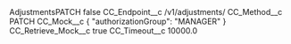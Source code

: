<?xml version="1.0" encoding="UTF-8"?>
<CustomMetadata xmlns="http://soap.sforce.com/2006/04/metadata" xmlns:xsi="http://www.w3.org/2001/XMLSchema-instance" xmlns:xsd="http://www.w3.org/2001/XMLSchema">
    <label>AdjustmentsPATCH</label>
    <protected>false</protected>
    <values>
        <field>CC_Endpoint__c</field>
        <value xsi:type="xsd:string">/v1/adjustments/</value>
    </values>
    <values>
        <field>CC_Method__c</field>
        <value xsi:type="xsd:string">PATCH</value>
    </values>
    <values>
        <field>CC_Mock__c</field>
        <value xsi:type="xsd:string">{
  &quot;authorizationGroup&quot;: &quot;MANAGER&quot;
}</value>
    </values>
    <values>
        <field>CC_Retrieve_Mock__c</field>
        <value xsi:type="xsd:boolean">true</value>
    </values>
    <values>
        <field>CC_Timeout__c</field>
        <value xsi:type="xsd:double">10000.0</value>
    </values>
</CustomMetadata>
